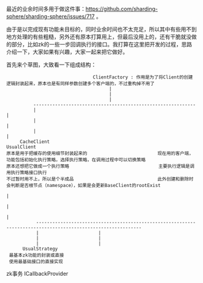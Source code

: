   最近的业余时间多用于做这件事：https://github.com/sharding-sphere/sharding-sphere/issues/717 。     
  
  由于是以完成现有功能未目标的，同时业余时间也不太充足，所以其中有些用不到地方处理的有些粗糙，另外还有原本打算用上，但最后没用上的，还有干脆就没做的部分，比如zk的一些一步回调执行的接口。我打算在这里把开发的过程，思路介绍一下，大家如果有兴趣，大家一起来把它做好。   
  
  首先来个草图，大致看一下组成结构：     
  
                                    ClientFactory : 作用是为了将Client的创建逻辑封装起来，原本也是有同样参数创建多个客户端的，不过重构掉不用了
                                          |
                                          |
                                          |
              ------------------------------------------------------------
              |                                                           |
              |                                                           |
              |                                                           |
         CacheClient                                                 UsualClient
    原本是用于把缓存的使用细节封装起来的                          现在用的客户端，功能包括初始化执行策略，选择执行策略，在调用过程中可以切换策略
    原本还想把它做成一个执行策略                                 主要执行逻辑是调用执行策略接口执行
    不过暂时用不上，所以是个半成品                               此外创建和删除时会判断是否根节点（namespace），如果是会更新BaseClient的rootExist
                                                                           |
                                                                           |
                                                                           |
               -------------------------------------------------------------------------------------------------------------
               |                      |
               |                      |
               |                      |
          UsualStrategy
     最基本zk功能的封装或直接
     使用最基础接口的直接实现
         
         
         
         
         
         
         
zk事务
ICallbackProvider
